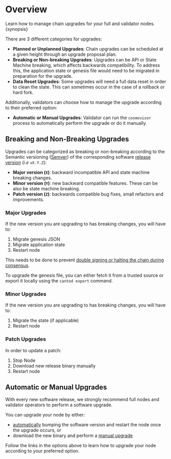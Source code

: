 <!--
order: 1
-->

# Overview

Learn how to manage chain upgrades for your full and validator nodes. {synopsis}

There are 3 different categories for upgrades:

- **Planned or Unplanned Upgrades**: Chain upgrades can be scheduled at a given height through an upgrade proposal plan.
- **Breaking or Non-breaking Upgrades**: Upgrades can be API or State Machine breaking, which affects backwards compatibility. To address this, the application state or genesis file would need to be migrated in preparation for the upgrade.
- **Data Reset Upgrades**: Some upgrades will need a full data reset in order to clean the state. This can sometimes occur in the case of a rollback or hard fork.

Additionally, validators can choose how to manage the upgrade according to their preferred option:

- **Automatic or Manual Upgrades**: Validator can run the `cosmovisor` process to automatically perform the upgrade or do it manually.

## Breaking and Non-Breaking Upgrades

Upgrades can be categorized as breaking or non-breaking according to the Semantic versioning ([Semver](https://semver.org/)) of the corresponding software [release version](https://github.com/tharsis/evmos/releases) (*i.e* `vX.Y.Z`):

- **Major version (`X`)**: backward incompatible API and state machine breaking changes.
- **Minor version (`Y`)**: new backward compatible features. These can be also be state machine breaking.
- **Patch version (`Z`)**: backwards compatible bug fixes, small refactors and improvements.

### Major Upgrades

If the new version you are upgrading to has breaking changes, you will have to:

1. Migrate genesis JSON
2. Migrate application state
3. Restart node

This needs to be done to prevent [double signing or halting the chain during consensus](https://docs.tendermint.com/master/spec/consensus/signing.html#double-signing).

To upgrade the genesis file, you can either fetch it from a trusted source or export it locally using the `cantod export` command.

### Minor Upgrades

If the new version you are upgrading to has breaking changes, you will have to:

1. Migrate the state (if applicable)
2. Restart node

### Patch Upgrades

In order to update a patch:

1. Stop Node
2. Download new release binary manually
3. Restart node

## Automatic or Manual Upgrades

With every new software release, we strongly recommend full nodes and validator operators to perform a software upgrade.

You can upgrade your node by either:

- [automatically](./automated) bumping the software version and restart the node once the upgrade occurs, or
- download the new binary and perform a [manual upgrade](manual)

Follow the links in the options above to learn how to upgrade your node according to your preferred option.
